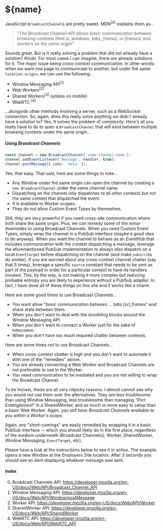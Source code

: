 
${name}
================================================================

JavaScript `BroadcastChannel`s are pretty sweet. MDN<sup>[0]</sup> explains them as...

> "_The Broadcast Channel API allows basic communication between browsing contexts (that is, windows, tabs, frames, or iframes) and workers on the same origin_"

Sounds great. But is it really solving a problem that did not already have a solution? _Kinda_. For most cases I can imagine, there are already solutions for it. The major issue being _cross-context communication_. In other words: when we want one page to communicate to another, but under the same `location.origin`, we can use the following...

- Window Messaging API<sup>[1]</sup>
- Web Workers<sup>[2]</sup>
- Shared Workers<sup>[3]</sup> (unless on mobile)
- WebRTC <sup>[4]</sup>

...alongside other methods involving a server, such as a WebSocket connection. So, again, does this really solve anything we didn't already have a solution to? Yes. It solves the problem of _complexity_. Here's all you really have to do to open a `BroadcastChannel` that will exist between multiple browsing contexts under the same origin...

##### Using Broadcast Channels
```javascript
const channel = new BroadcastChannel('some:channel:name');
channel.addEventListener('message', handler, true);
channel.postMessage({ some: 'data' });
```

Yes, _that_ easy. That said, here are some things to note...

- Any Window under the same origin can open the channel by creating a `new BroadcastChannel` under the same channel name.
- Dispatching on the channel only dispatches to all _other_ contexts but _not_ the same context that dispatched the event.
- It is available to Worker scopes.
- They do not allow Custom Event Types by themselves.

Still, they are very powerful if you need cross-site communication where both share the same origin. Plus, we can remedy some of the minor downsides to using Broadcast Channels. When you need Custom Event Types, simply wrap the channel in a PubSub interface (maybe a good idea to do anyway). When you want the channel to behave as an _EventHub_ that includes communication with the context dispatching a message, leverage the aforementioned PubSub implementation to always _also_ dispatch on a local `EventTarget` before dispatching on the channel (and make `subscribe` do similar). If you are worried about any cross-context channel chatter (say that 3 times), leverage a specific `source` constant that needs to be sent as part of the payload in order for a particular context to have its handlers invoked. This, by the way, is _not_ making it more complex but reducing probable entropy you are likely to experience without a PubSub adapter. In fact, I have done all of these things on this site and it works like a charm.

Here are some good times to use Broadcast Channels...

- You want allow "_basic communication between ... tabs [or] frames_" and share state between them.
- When you don't want to deal with the stumbling blocks around the Window Messaging API.
- When you don't want to connect a Worker just for the sake of intercomm.
- When you don't have too much required chatter between contexts.

Here are some times _not_ to use Broadcast Channels...

- When cross-context chatter is high and you don't want to automate it with one of the "remedies" above.
- You are already connecting a Web Worker and Broadcast Channels are not preferable to use in the Worker.
- You need communication to be mediated and you are not willing to wrap the Broadcast Channel.

To be honest, these are all very nitpicky reasons. I almost cannot see why you would not use them over the alternatives. They are less troublesome than using Window Messaging, less troublesome than managing "_Port Entanglement_" in a SharedWorker, and as much or more easy to setup than a basic Web Worker. Again, _you still have Broadcast Channels available to you within a Worker's scope_.

Again, any "short-comings" are easily remedied by wrapping it in a basic PubSub interface -- which you should likely do in the first place, regardless of the medium underneath (Broadcast Channel(s), Worker, SharedWorker, Window Messaging, `EventTarget`, etc).

Please have a look at the instructions below to see it in action. The example opens a new Window at the Employers Site location. After 3 seconds you should see an alert displaying whatever message was sent.

#### Index
0. Broadcast Channels API: https://developer.mozilla.org/en-US/docs/Web/API/Broadcast_Channel_API
0. Window Messaging API: https://developer.mozilla.org/en-US/docs/Web/API/Window/postMessage
0. Worker API: https://developer.mozilla.org/en-US/docs/Web/API/Worker
0. SharedWorker API: https://developer.mozilla.org/en-US/docs/Web/API/SharedWorker
0. WebRTC API: https://developer.mozilla.org/en-US/docs/Web/API/WebRTC_API
